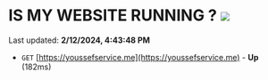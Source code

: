 # IS MY WEBSITE RUNNING ? [![](https://img.shields.io/static/v1?label=Sponsor&message=%E2%9D%A4&logo=GitHub&color=%23fe8e86)](https://github.com/sponsors/<username>)

Last updated: **2/12/2024, 4:43:48 PM**

- `GET` [https://youssefservice.me](https://youssefservice.me) - **Up** (182ms)
